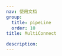```yaml
---
nav: 使用文档
group:
  title: pipeLine
  order: 10
title: MultiConnect

description:
---
```


<code src="./demos/techPipeline.tsx" ></code>
